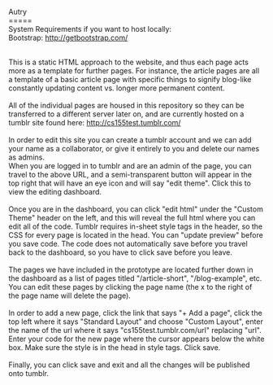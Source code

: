 Autry <br>
===== <br>
System Requirements if you want to host locally: <br>
Bootstrap: http://getbootstrap.com/ <br>
<br>

This is a static HTML approach to the website, and thus each page acts more as a template for further pages. For instance, the article pages are all a template of a basic article page with specific things to signify blog-like constantly updating content vs. longer more permanent content. <br>
<br>
All of the individual pages are housed in this repository so they can be transferred to a different server later on, and are currently hosted on a tumblr site found here: http://cs155test.tumblr.com/<br>
<br>
In order to edit this site you can create a tumblr account and we can add your name as a collaborator, or give it entirely to you and delete our names as admins. 
<br>When you are logged in to tumblr and are an admin of the page, you can travel to the above URL, and a semi-transparent button will appear in the top right that will have an eye icon and will say "edit theme". Click this to view the editing dashboard. <br>
<br>
Once you are in the dashboard, you can click "edit html" under the "Custom Theme" header on the left, and this will reveal the full html where you can edit all of the code. Tumblr requires in-sheet style tags in the header, so the CSS for every page is located in the head. You can "update preview" before you save code. The code does not automatically save before you travel back to the dashboard, so you have to click save before you leave. <br>
<br>
The pages we have included in the prototype are located further down in the dashboard as a list of pages titled "/article-short", "/blog-example", etc. You can edit these pages by clicking the page name (the x to the right of the page name will delete the page). <br>
<br>In order to add a new page, click the link that says "+ Add a page", click the top left where it says "Standard Layout" and choose "Custom Layout", enter the name of the url where it says "cs155test.tumblr.com/url" replacing "url". Enter your code for the new page where the cursor appears below the white box. Make sure the style is in the head in style tags. Click save. 
<br>
<br>
Finally, you can click save and exit and all the changes will be published onto tumblr. <br>
<br>

